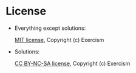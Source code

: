 # License

* Everything except solutions:

  [MIT license](https://opensource.org/license/mit/), Copyright (c) Exercism

* Solutions:

  [CC BY-NC-SA license](https://creativecommons.org/licenses/by-nc-sa/4.0/), Copyright (c) Exercism

